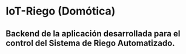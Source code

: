 # IoT-Riego (Domótica)

## Backend de la aplicación desarrollada para el control del Sistema de Riego Automatizado.
